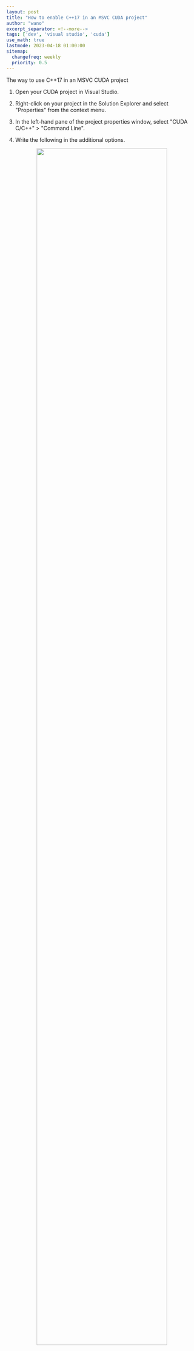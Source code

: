 ```yaml
---
layout: post
title: "How to enable C++17 in an MSVC CUDA project"
author: "wano"
excerpt_separator: <!--more-->
tags: ['dev', 'visual studio', 'cuda']
use_math: true
lastmode: 2023-04-18 01:00:00
sitemap:
  changefreq: weekly
  priority: 0.5
---
```


The way to use C++17 in an MSVC CUDA project<!--more-->

1. Open your CUDA project in Visual Studio.

2. Right-click on your project in the Solution Explorer and select "Properties" from the context menu.

3. In the left-hand pane of the project properties window, select "CUDA C/C++" > "Command Line".

4. Write the following in the additional options.

<center><figure><img src="https://cgvfxmath.github.io/assets/img/VC_CUDA_C++17.jpg" width="90%"></figure></center>
<br/>